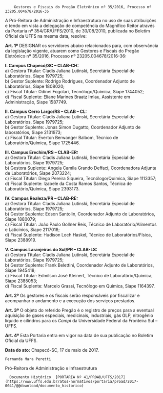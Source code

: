         Gestores e Fiscais do Pregão Eletrônico nº 35/2016, Processo nº 23205.004678/2016-36  

A Pró-Reitora de Administração e Infraestrutura no uso de suas atribuições e tendo em vista a delegação de competência do Magnífico Reitor através da Portaria nº 354/GR/UFFS/2010, de 30/08/2010, publicada no Boletim Oficial da UFFS na mesma data, resolve:

 **Art. 1º** DESIGNAR os servidores abaixo relacionados para, com observância da legislação vigente, atuarem como Gestores e Fiscais do Pregão Eletrônico nº 35/2016, Processo nº 23205.004678/2016-36:

 **I. Campus Chapecó/SC – CLAB-CH:**  
a) Gestora Titular: Cladis Juliana Lutinski, Secretária Especial de Laboratórios, Siape 1979725;  
b) Gestor Suplente: Rodrigo Rodrigues, Coordenador Adjunto de Laboratórios, Siape 1808020;  
c) Fiscal Titular: Odinei Fogolari, Tecnólogo/Química, Siape 1744052;  
d) Fiscal Suplente: Eliane Marines Braatz Imlau, Assistente em Administração, Siape 1587749.

 **II. Campus Cerro Largo/RS – CLAB – CL:**  
a) Gestora Titular: Cladis Juliana Lutinski, Secretária Especial de Laboratórios, Siape 1979725;  
b) Gestor Suplente: Jonas Simon Dugatto, Coordenador Adjunto de laboratórios, Siape 2131973;  
c) Fiscal Titular: Éverton Berwanger Balbom, Técnico de Laboratório/Química, Siape 1725446.

 **III. Campus Erechim/RS – CLAB-ER:**  
a) Gestora Titular: Cladis Juliana Lutinski, Secretária Especial de Laboratórios, Siape 1979725;  
b) Gestora Suplente: Angela Camila Grando Deffaci, Coordenadora Adjunta de Laboratórios, Siape 2073224;  
c) Fiscal Titular: Diego Pereira Siqueira, Tecnólogo/Química, Siape 1113357;  
d) Fiscal Suplente: Izabele da Costa Ramos Santos, Técnica de Laboratório/Química, Siape 2393173.

 **IV. Campus Realeza/PR – CLAB-RE:**  
a) Gestora Titular: Cladis Juliana Lutinski, Secretária Especial de Laboratórios, Siape 1979725;  
b) Gestor Suplente: Edson Santolin, Coordenador Adjunto de Laboratórios, Siape 1880079;  
c) Fiscal Titular: João Paulo Gollner Reis, Técnico de Laboratório/Alimentos e Laticínios, Siape 2117018;  
d) Fiscal Suplente: Hudison Loch Haskel, Técnico de Laboratórios/Física, Siape 2388919.

 **V. Campus Laranjeiras do Sul/PR – CLAB-LS:**  
a) Gestora Titular: Cladis Juliana Lutinski, Secretária Especial de Laboratórios, Siape 1979725;  
b) Gestor Suplente: Frank Belettini, Coordenador Adjunto de Laboratórios, Siape 1945418;  
c) Fiscal Titular: Edmilson José Kleinert, Técnico de Laboratório/Química, Siape 2385053;  
d) Fiscal Suplente: Marcelo Grassi, Tecnólogo em Química, Siape 1164397.

 **Art. 2º** Os gestores e os fiscais serão responsáveis por fiscalizar e acompanhar o andamento e a execução dos serviços prestados.

 **Art. 3º** O objeto do referido Pregão é o registro de preços para a eventual aquisição de gases especiais, medicinais, industriais, gás GLP, nitrogênio líquido e cilindros para os *Campi* da Universidade Federal da Fronteira Sul – UFFS.

 **Art. 4º** Esta Portaria entra em vigor na data de sua publicação no Boletim Oficial da UFFS.

   **Data do ato:** Chapecó-SC, 17 de maio de 2017.   
 

    Fernanda Mara Peretti   
 Pró-Reitora de Administração e Infraestrutura 

      Documento Histórico  [PORTARIA Nº 41/PROAD/UFFS/2017](https://www.uffs.edu.br/atos-normativos/portaria/proad/2017-0041/@@download/documento_historico)     
      